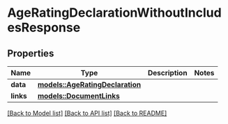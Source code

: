 # AgeRatingDeclarationWithoutIncludesResponse

## Properties

Name | Type | Description | Notes
------------ | ------------- | ------------- | -------------
**data** | [**models::AgeRatingDeclaration**](AgeRatingDeclaration.md) |  | 
**links** | [**models::DocumentLinks**](DocumentLinks.md) |  | 

[[Back to Model list]](../README.md#documentation-for-models) [[Back to API list]](../README.md#documentation-for-api-endpoints) [[Back to README]](../README.md)


